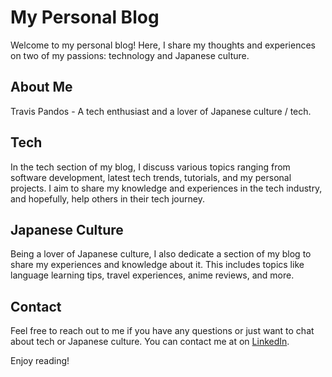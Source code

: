# My Personal Blog

Welcome to my personal blog! Here, I share my thoughts and experiences on two of my passions: technology and Japanese culture.

## About Me

Travis Pandos - A tech enthusiast and a lover of Japanese culture / tech.

## Tech

In the tech section of my blog, I discuss various topics ranging from software development, latest tech trends, tutorials, and my personal projects. I aim to share my knowledge and experiences in the tech industry, and hopefully, help others in their tech journey.

## Japanese Culture

Being a lover of Japanese culture, I also dedicate a section of my blog to share my experiences and knowledge about it. This includes topics like language learning tips, travel experiences, anime reviews, and more.

## Contact

Feel free to reach out to me if you have any questions or just want to chat about tech or Japanese culture. You can contact me at on [LinkedIn](https://www.linkedin.com/in/travis-pandos/).

Enjoy reading!
